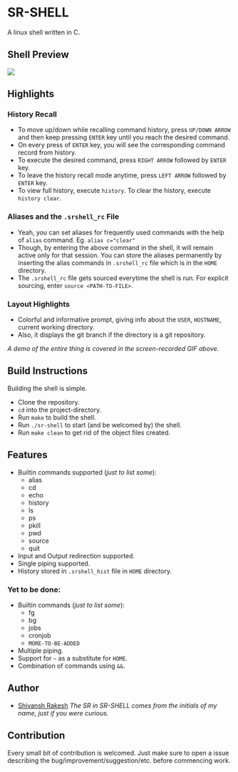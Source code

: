 # SR-SHELL
A linux shell written in C.

## Shell Preview
![](shell-demo.gif)

## Highlights

### History Recall
* To move up/down while recalling command history, press `UP/DOWN ARROW` and then keep pressing `ENTER` key until you reach the desired command.
* On every press of `ENTER` key, you will see the corresponding command record from history.
* To execute the desired command, press `RIGHT ARROW` followed by `ENTER` key.
* To leave the history recall mode anytime, press `LEFT ARROW` followed by `ENTER` key.
* To view full history, execute `history`. To clear the history, execute `history clear`.

### Aliases and the `.srshell_rc` File
* Yeah, you can set aliases for frequently used commands with the help of `alias` command. Eg. `alias c="clear"`
* Though, by entering the above command in the shell, it will remain active only for that session. You can store the aliases permanently by inserting the alias commands in `.srshell_rc` file which is in the `HOME` directory.
* The `.srshell_rc` file gets sourced everytime the shell is run. For explicit sourcing, enter `source <PATH-TO-FILE>`.

### Layout Highlights
* Colorful and informative prompt, giving info about the `USER`, `HOSTNAME`, current working directory.
* Also, it displays the git branch if the directory is a git repository.

*A demo of the entire thing is covered in the screen-recorded GIF above.*

## Build Instructions
Building the shell is simple.
* Clone the repository.
* `cd` into the project-directory.
* Run `make` to build the shell.
* Run `./sr-shell` to start (and be welcomed by) the shell.
* Run `make clean` to get rid of the object files created.

## Features

* Builtin commands supported (*just to list some*):
  * alias
  * cd
  * echo
  * history
  * ls
  * ps
  * pkill
  * pwd
  * source
  * quit  
* Input and Output redirection supported.
* Single piping supported.
* History stored in `.srshell_hist` file in `HOME` directory.

### Yet to be done:
* Builtin commands (*just to list some*):
  * fg
  * bg
  * jobs
  * cronjob
  * `MORE-TO-BE-ADDED`
* Multiple piping.
* Support for `~` as a substitute for `HOME`.
* Combination of commands using `&&`.

## Author
* [Shivansh Rakesh](https://github.com/shivanshrakesh)
_The SR in SR-SHELL comes from the initials of my name, just if you were curious._

## Contribution
Every small bit of contribution is welcomed. Just make sure to open a issue describing the bug/improvement/suggestion/etc. before commencing work.
